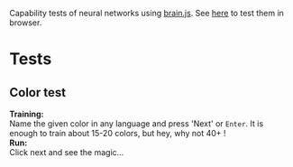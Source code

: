 Capability tests of neural networks using [brain.js](https://github.com/harthur/brain).
See [here](https://toobi.github.io/neural-tests) to test them in browser.

# Tests
## Color test
**Training:**  
Name the given color in any language and press 'Next' or `Enter`.
It is enough to train about 15-20 colors, but hey, why not 40+ !  
**Run:**  
Click next and see the magic...
